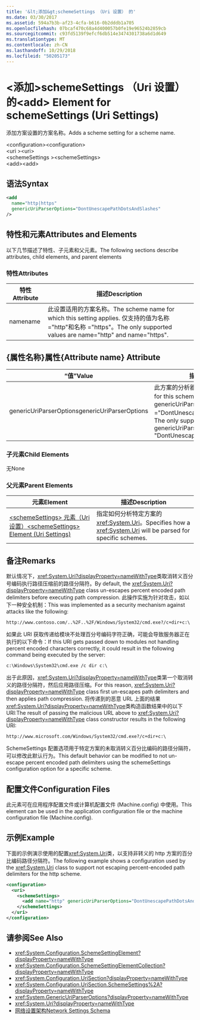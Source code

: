 ```yaml
---
title: '&lt;添加&gt;schemeSettings （Uri 设置） 的'
ms.date: 03/30/2017
ms.assetid: 594a7b3b-af23-4cfa-b616-0b2dddb1a705
ms.openlocfilehash: 07bcaf470c68a4d400057b0fe19e96524b2859cb
ms.sourcegitcommit: c93fd5139f9efcf6db514e3474301738a6d1d649
ms.translationtype: MT
ms.contentlocale: zh-CN
ms.lasthandoff: 10/29/2018
ms.locfileid: "50205173"
---
```

# <a name="ltaddgt-element-for-schemesettings-uri-settings"></a><span data-ttu-id="383d7-102">&lt;添加&gt;schemeSettings （Uri 设置） 的</span><span class="sxs-lookup"><span data-stu-id="383d7-102">&lt;add&gt; Element for schemeSettings (Uri Settings)</span></span>
<span data-ttu-id="383d7-103">添加方案设置的方案名称。</span><span class="sxs-lookup"><span data-stu-id="383d7-103">Adds a scheme setting for a scheme name.</span></span>  
  
 <span data-ttu-id="383d7-104">\<configuration></span><span class="sxs-lookup"><span data-stu-id="383d7-104">\<configuration></span></span>  
<span data-ttu-id="383d7-105">\<uri ></span><span class="sxs-lookup"><span data-stu-id="383d7-105">\<uri></span></span>  
<span data-ttu-id="383d7-106">\<schemeSettings ></span><span class="sxs-lookup"><span data-stu-id="383d7-106">\<schemeSettings></span></span>  
<span data-ttu-id="383d7-107">\<add></span><span class="sxs-lookup"><span data-stu-id="383d7-107">\<add></span></span>  
  
## <a name="syntax"></a><span data-ttu-id="383d7-108">语法</span><span class="sxs-lookup"><span data-stu-id="383d7-108">Syntax</span></span>  
  
```xml  
<add
  name="http|https"
  genericUriParserOptions="DontUnescapePathDotsAndSlashes"
/>  
```  
  
## <a name="attributes-and-elements"></a><span data-ttu-id="383d7-109">特性和元素</span><span class="sxs-lookup"><span data-stu-id="383d7-109">Attributes and Elements</span></span>  
 <span data-ttu-id="383d7-110">以下几节描述了特性、子元素和父元素。</span><span class="sxs-lookup"><span data-stu-id="383d7-110">The following sections describe attributes, child elements, and parent elements</span></span>  
  
### <a name="attributes"></a><span data-ttu-id="383d7-111">特性</span><span class="sxs-lookup"><span data-stu-id="383d7-111">Attributes</span></span>  
  
|<span data-ttu-id="383d7-112">特性</span><span class="sxs-lookup"><span data-stu-id="383d7-112">Attribute</span></span>|<span data-ttu-id="383d7-113">描述</span><span class="sxs-lookup"><span data-stu-id="383d7-113">Description</span></span>|  
|---------------|-----------------|  
|<span data-ttu-id="383d7-114">name</span><span class="sxs-lookup"><span data-stu-id="383d7-114">name</span></span>|<span data-ttu-id="383d7-115">此设置适用的方案名称。</span><span class="sxs-lookup"><span data-stu-id="383d7-115">The scheme name for which this setting applies.</span></span> <span data-ttu-id="383d7-116">仅支持的值为名称 ="http"和名称 ="https"。</span><span class="sxs-lookup"><span data-stu-id="383d7-116">The only supported values are name="http" and name="https".</span></span>|  
  
## <a name="attribute-name-attribute"></a><span data-ttu-id="383d7-117">{属性名称}属性</span><span class="sxs-lookup"><span data-stu-id="383d7-117">{Attribute name} Attribute</span></span>  
  
|<span data-ttu-id="383d7-118">“值”</span><span class="sxs-lookup"><span data-stu-id="383d7-118">Value</span></span>|<span data-ttu-id="383d7-119">描述</span><span class="sxs-lookup"><span data-stu-id="383d7-119">Description</span></span>|  
|-----------|-----------------|  
|<span data-ttu-id="383d7-120">genericUriParserOptions</span><span class="sxs-lookup"><span data-stu-id="383d7-120">genericUriParserOptions</span></span>|<span data-ttu-id="383d7-121">此方案的分析器选项。</span><span class="sxs-lookup"><span data-stu-id="383d7-121">The parser options for this scheme.</span></span> <span data-ttu-id="383d7-122">仅支持的值是 genericUriParserOptions ="DontUnescapePathDotsAndSlashes"。</span><span class="sxs-lookup"><span data-stu-id="383d7-122">The only supported value is genericUriParserOptions= "DontUnescapePathDotsAndSlashes".</span></span>|  
  
### <a name="child-elements"></a><span data-ttu-id="383d7-123">子元素</span><span class="sxs-lookup"><span data-stu-id="383d7-123">Child Elements</span></span>  
 <span data-ttu-id="383d7-124">无</span><span class="sxs-lookup"><span data-stu-id="383d7-124">None</span></span>  
  
### <a name="parent-elements"></a><span data-ttu-id="383d7-125">父元素</span><span class="sxs-lookup"><span data-stu-id="383d7-125">Parent Elements</span></span>  
  
|<span data-ttu-id="383d7-126">元素</span><span class="sxs-lookup"><span data-stu-id="383d7-126">Element</span></span>|<span data-ttu-id="383d7-127">描述</span><span class="sxs-lookup"><span data-stu-id="383d7-127">Description</span></span>|  
|-------------|-----------------|  
|[<span data-ttu-id="383d7-128">\<schemeSettings> 元素（Uri 设置）</span><span class="sxs-lookup"><span data-stu-id="383d7-128">\<schemeSettings> Element (Uri Settings)</span></span>](../../../../../docs/framework/configure-apps/file-schema/network/schemesettings-element-uri-settings.md)|<span data-ttu-id="383d7-129">指定如何分析特定方案的 <xref:System.Uri>。</span><span class="sxs-lookup"><span data-stu-id="383d7-129">Specifies how a <xref:System.Uri> will be parsed for specific schemes.</span></span>|  
  
## <a name="remarks"></a><span data-ttu-id="383d7-130">备注</span><span class="sxs-lookup"><span data-stu-id="383d7-130">Remarks</span></span>  
 <span data-ttu-id="383d7-131">默认情况下，<xref:System.Uri?displayProperty=nameWithType>类取消转义百分号编码执行路径压缩前的路径分隔符。</span><span class="sxs-lookup"><span data-stu-id="383d7-131">By default, the <xref:System.Uri?displayProperty=nameWithType> class un-escapes percent encoded path delimiters before executing path compression.</span></span> <span data-ttu-id="383d7-132">此操作实施为针对攻击，如以下一种安全机制：</span><span class="sxs-lookup"><span data-stu-id="383d7-132">This was implemented as a security mechanism against attacks like the following:</span></span>  
  
 `http://www.contoso.com/..%2F..%2F/Windows/System32/cmd.exe?/c+dir+c:\`  
  
 <span data-ttu-id="383d7-133">如果此 URI 获取传递给模块不处理百分号编码字符正确，可能会导致服务器正在执行的以下命令：</span><span class="sxs-lookup"><span data-stu-id="383d7-133">If this URI gets passed down to modules not handling percent encoded characters correctly, it could result in the following command being executed by the server:</span></span>  
  
 `c:\Windows\System32\cmd.exe /c dir c:\`  
  
 <span data-ttu-id="383d7-134">出于此原因，<xref:System.Uri?displayProperty=nameWithType>类第一个取消转义的路径分隔符，然后应用路径压缩。</span><span class="sxs-lookup"><span data-stu-id="383d7-134">For this reason, <xref:System.Uri?displayProperty=nameWithType> class first un-escapes path delimiters and then applies path compression.</span></span> <span data-ttu-id="383d7-135">将传递到的恶意 URL 上面的结果<xref:System.Uri?displayProperty=nameWithType>类构造函数结果中的以下 URI:</span><span class="sxs-lookup"><span data-stu-id="383d7-135">The result of passing the malicious URL above to <xref:System.Uri?displayProperty=nameWithType> class constructor results in the following URI:</span></span>  
  
 `http://www.microsoft.com/Windows/System32/cmd.exe?/c+dir+c:\`  
  
 <span data-ttu-id="383d7-136">SchemeSettings 配置选项用于特定方案的未取消转义百分比编码的路径分隔符，可以修改此默认行为。</span><span class="sxs-lookup"><span data-stu-id="383d7-136">This default behavior can be modified to not un-escape percent encoded path delimiters using the schemeSettings configuration option for a specific scheme.</span></span>  
  
## <a name="configuration-files"></a><span data-ttu-id="383d7-137">配置文件</span><span class="sxs-lookup"><span data-stu-id="383d7-137">Configuration Files</span></span>  
 <span data-ttu-id="383d7-138">此元素可在应用程序配置文件或计算机配置文件 (Machine.config) 中使用。</span><span class="sxs-lookup"><span data-stu-id="383d7-138">This element can be used in the application configuration file or the machine configuration file (Machine.config).</span></span>  
  
## <a name="example"></a><span data-ttu-id="383d7-139">示例</span><span class="sxs-lookup"><span data-stu-id="383d7-139">Example</span></span>  
 <span data-ttu-id="383d7-140">下面的示例演示使用的配置<xref:System.Uri>类，以支持非转义的 http 方案的百分比编码路径分隔符。</span><span class="sxs-lookup"><span data-stu-id="383d7-140">The following example shows a configuration used by the <xref:System.Uri> class to support not escaping percent-encoded path delimiters for the http scheme.</span></span>  
  
```xml  
<configuration>  
  <uri>  
    <schemeSettings>  
      <add name="http" genericUriParserOptions="DontUnescapePathDotsAndSlashes"/>  
    </schemeSettings>  
  </uri>  
</configuration>  
```  
  
## <a name="see-also"></a><span data-ttu-id="383d7-141">请参阅</span><span class="sxs-lookup"><span data-stu-id="383d7-141">See Also</span></span>  
- <xref:System.Configuration.SchemeSettingElement?displayProperty=nameWithType>  
- <xref:System.Configuration.SchemeSettingElementCollection?displayProperty=nameWithType>  
- <xref:System.Configuration.UriSection?displayProperty=nameWithType>  
- <xref:System.Configuration.UriSection.SchemeSettings%2A?displayProperty=nameWithType>  
- <xref:System.GenericUriParserOptions?displayProperty=nameWithType>  
- <xref:System.Uri?displayProperty=nameWithType>  
- [<span data-ttu-id="383d7-142">网络设置架构</span><span class="sxs-lookup"><span data-stu-id="383d7-142">Network Settings Schema</span></span>](../../../../../docs/framework/configure-apps/file-schema/network/index.md)
